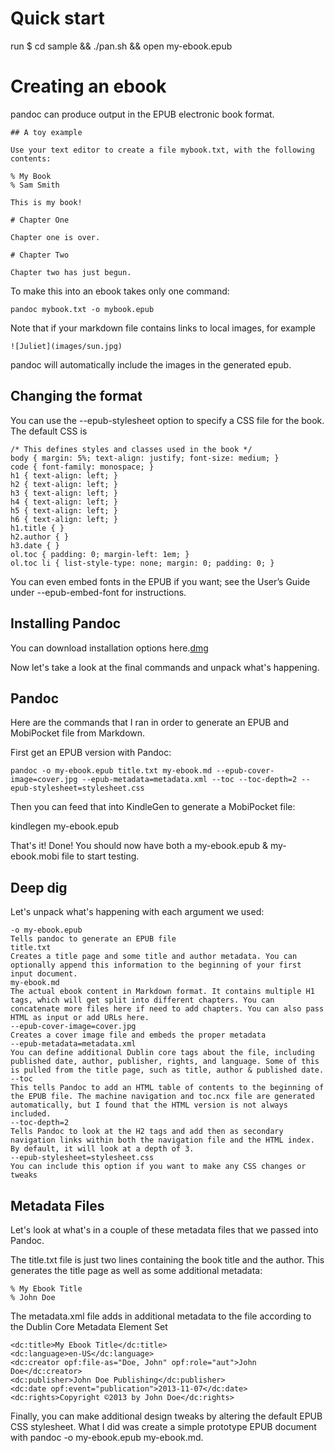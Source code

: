 # Quick start 

run 
    $ cd sample && ./pan.sh && open my-ebook.epub

# Creating an ebook 

pandoc can produce output in the EPUB electronic book format. 

    ## A toy example

    Use your text editor to create a file mybook.txt, with the following contents:

    % My Book
    % Sam Smith

    This is my book!

    # Chapter One

    Chapter one is over.

    # Chapter Two

    Chapter two has just begun.

To make this into an ebook takes only one command:

    pandoc mybook.txt -o mybook.epub

Note that if your markdown file contains links to local images, for example

    ![Juliet](images/sun.jpg)

pandoc will automatically include the images in the generated epub.


## Changing the format
You can use the --epub-stylesheet option to specify a CSS file for the book. The default CSS is

    /* This defines styles and classes used in the book */
    body { margin: 5%; text-align: justify; font-size: medium; }
    code { font-family: monospace; }
    h1 { text-align: left; }
    h2 { text-align: left; }
    h3 { text-align: left; }
    h4 { text-align: left; }
    h5 { text-align: left; }
    h6 { text-align: left; }
    h1.title { }
    h2.author { }
    h3.date { }
    ol.toc { padding: 0; margin-left: 1em; }
    ol.toc li { list-style-type: none; margin: 0; padding: 0; }

You can even embed fonts in the EPUB if you want; see the User’s Guide under --epub-embed-font for instructions.

## Installing Pandoc 

You can download installation options here.[dmg](https://code.google.com/archive/p/pandoc/downloads)

Now let's take a look at the final commands and unpack what's happening.

## Pandoc 


Here are the commands that I ran in order to generate an EPUB and MobiPocket file from Markdown.

First get an EPUB version with Pandoc:

    pandoc -o my-ebook.epub title.txt my-ebook.md --epub-cover-image=cover.jpg --epub-metadata=metadata.xml --toc --toc-depth=2 --epub-stylesheet=stylesheet.css

Then you can feed that into KindleGen to generate a MobiPocket file:

kindlegen my-ebook.epub 

That's it! Done! You should now have both a my-ebook.epub & my-ebook.mobi file to start testing.

## Deep dig 

Let's unpack what's happening with each argument we used:

    -o my-ebook.epub
    Tells pandoc to generate an EPUB file
    title.txt
    Creates a title page and some title and author metadata. You can optionally append this information to the beginning of your first input document.
    my-ebook.md
    The actual ebook content in Markdown format. It contains multiple H1 tags, which will get split into different chapters. You can concatenate more files here if need to add chapters. You can also pass HTML as input or add URLs here.
    --epub-cover-image=cover.jpg
    Creates a cover image file and embeds the proper metadata
    --epub-metadata=metadata.xml
    You can define additional Dublin core tags about the file, including published date, author, publisher, rights, and language. Some of this is pulled from the title page, such as title, author & published date.
    --toc
    This tells Pandoc to add an HTML table of contents to the beginning of the EPUB file. The machine navigation and toc.ncx file are generated automatically, but I found that the HTML version is not always included.
    --toc-depth=2
    Tells Pandoc to look at the H2 tags and add then as secondary navigation links within both the navigation file and the HTML index. By default, it will look at a depth of 3.
    --epub-stylesheet=stylesheet.css
    You can include this option if you want to make any CSS changes or tweaks

## Metadata Files  

Let's look at what's in a couple of these metadata files that we passed into Pandoc.

The title.txt file is just two lines containing the book title and the author. This generates the title page as well as some additional metadata:

    % My Ebook Title
    % John Doe

The metadata.xml file adds in additional metadata to the file according to the Dublin Core Metadata Element Set

    <dc:title>My Ebook Title</dc:title> 
    <dc:language>en-US</dc:language> 
    <dc:creator opf:file-as="Doe, John" opf:role="aut">John Doe</dc:creator> 
    <dc:publisher>John Doe Publishing</dc:publisher>
    <dc:date opf:event="publication">2013-11-07</dc:date>
    <dc:rights>Copyright ©2013 by John Doe</dc:rights>

Finally, you can make additional design tweaks by altering the default EPUB CSS stylesheet. What I did was create a simple prototype EPUB document with pandoc -o my-ebook.epub my-ebook.md.



